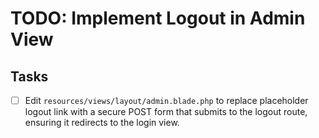 # TODO: Implement Logout in Admin View

## Tasks

-   [ ] Edit `resources/views/layout/admin.blade.php` to replace placeholder logout link with a secure POST form that submits to the logout route, ensuring it redirects to the login view.
